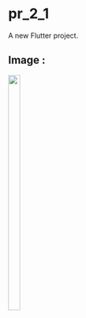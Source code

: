 # pr_2_1

A new Flutter project.

## Image : 


<p>
 
 <img  src = "https://github.com/Jenish5571/pr_2_1/assets/132265451/c8243637-3c13-4348-a5b4-c60c63cf41ac" width=22% height=35% >
 
  </P>
